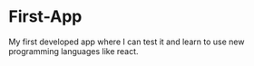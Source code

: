 # First-App
My first developed app where I can test it and learn to use new programming languages like react.
